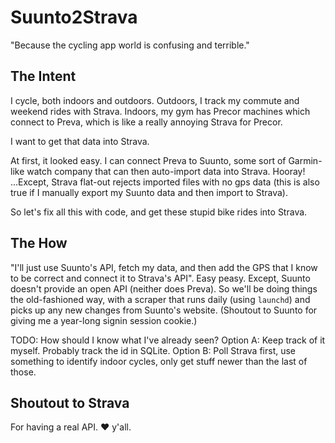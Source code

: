 # Suunto2Strava
"Because the cycling app world is confusing and terrible."

## The Intent
I cycle, both indoors and outdoors. Outdoors, I track my commute and weekend rides with Strava. Indoors, my gym has Precor machines which connect to Preva, which is like a really annoying Strava for Precor.

I want to get that data into Strava.

At first, it looked easy. I can connect Preva to Suunto, some sort of Garmin-like watch company that can then auto-import data into Strava. Hooray! ...Except, Strava flat-out rejects imported files with no gps data (this is also true if I manually export my Suunto data and then import to Strava).

So let's fix all this with code, and get these stupid bike rides into Strava.

## The How

"I'll just use Suunto's API, fetch my data, and then add the GPS that I know to be correct and connect it to Strava's API". Easy peasy. Except, Suunto doesn't provide an open API (neither does Preva). So we'll be doing things the old-fashioned way, with a scraper that runs daily (using `launchd`) and picks up any new changes from Suunto's website. (Shoutout to Suunto for giving me a year-long signin session cookie.)

TODO: How should I know what I've already seen?
Option A: Keep track of it myself. Probably track the id in SQLite.
Option B: Poll Strava first, use something to identify indoor cycles, only get stuff newer than the last of those.

## Shoutout to Strava
For having a real API. ❤️ y'all.